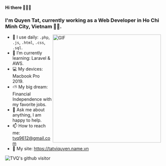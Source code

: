 #### Hi there 👋👋👋

### I'm Quyen Tat, currently working as a Web Developer in Ho Chi Minh City, Vietnam 👨‍💻.

<img align="right" alt="GIF" src="https://media.giphy.com/media/p4NLw3I4U0idi/giphy.gif" width="350px" />

- 👀 I use daily: `.php`, `.js`, `.html`, `.css`, `.sql`.
- 🌱 I’m currently learning: Laravel & AWS.
- 💻 My devices: Macbook Pro 2019.
- ⛅️ My big dream: Financial Independence with my favorite jobs.
- 💬 Ask me about anything, I am happy to help.
- 📫 How to reach me: tvq9612@gmail.com
- 📝 My site: https://tatviquyen.name.vn

![TVQ's github visitor](https://komarev.com/ghpvc/?username=tvqqq)
